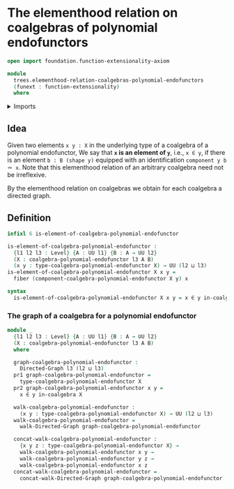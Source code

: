 # The elementhood relation on coalgebras of polynomial endofunctors

```agda
open import foundation.function-extensionality-axiom

module
  trees.elementhood-relation-coalgebras-polynomial-endofunctors
  (funext : function-extensionality)
  where
```

<details><summary>Imports</summary>

```agda
open import foundation.dependent-pair-types
open import foundation.fibers-of-maps funext
open import foundation.universe-levels

open import graph-theory.directed-graphs funext
open import graph-theory.walks-directed-graphs funext

open import trees.coalgebras-polynomial-endofunctors funext
```

</details>

## Idea

Given two elements `x y : X` in the underlying type of a coalgebra of a
polynomial endofunctor, We say that **`x` is an element of `y`**, i.e., `x ∈ y`,
if there is an element `b : B (shape y)` equipped with an identification
`component y b ＝ x`. Note that this elementhood relation of an arbitrary
coalgebra need not be irreflexive.

By the elementhood relation on coalgebras we obtain for each coalgebra a
directed graph.

## Definition

```agda
infixl 6 is-element-of-coalgebra-polynomial-endofunctor

is-element-of-coalgebra-polynomial-endofunctor :
  {l1 l2 l3 : Level} {A : UU l1} {B : A → UU l2}
  (X : coalgebra-polynomial-endofunctor l3 A B)
  (x y : type-coalgebra-polynomial-endofunctor X) → UU (l2 ⊔ l3)
is-element-of-coalgebra-polynomial-endofunctor X x y =
  fiber (component-coalgebra-polynomial-endofunctor X y) x

syntax
  is-element-of-coalgebra-polynomial-endofunctor X x y = x ∈ y in-coalgebra X
```

### The graph of a coalgebra for a polynomial endofunctor

```agda
module _
  {l1 l2 l3 : Level} {A : UU l1} {B : A → UU l2}
  (X : coalgebra-polynomial-endofunctor l3 A B)
  where

  graph-coalgebra-polynomial-endofunctor :
    Directed-Graph l3 (l2 ⊔ l3)
  pr1 graph-coalgebra-polynomial-endofunctor =
    type-coalgebra-polynomial-endofunctor X
  pr2 graph-coalgebra-polynomial-endofunctor x y =
    x ∈ y in-coalgebra X

  walk-coalgebra-polynomial-endofunctor :
    (x y : type-coalgebra-polynomial-endofunctor X) → UU (l2 ⊔ l3)
  walk-coalgebra-polynomial-endofunctor =
    walk-Directed-Graph graph-coalgebra-polynomial-endofunctor

  concat-walk-coalgebra-polynomial-endofunctor :
    {x y z : type-coalgebra-polynomial-endofunctor X} →
    walk-coalgebra-polynomial-endofunctor x y →
    walk-coalgebra-polynomial-endofunctor y z →
    walk-coalgebra-polynomial-endofunctor x z
  concat-walk-coalgebra-polynomial-endofunctor =
    concat-walk-Directed-Graph graph-coalgebra-polynomial-endofunctor
```

